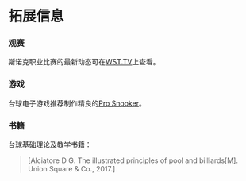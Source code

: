 # 拓展信息

### 观赛

斯诺克职业比赛的最新动态可在[WST.TV](https://www.wst.tv/matches/)上查看。

### 游戏

台球电子游戏推荐制作精良的[Pro Snooker](https://play.google.com/store/apps/details?id=com.iwaredesigns.prosnooker2012)。

### 书籍

台球基础理论及教学书籍：

> [Alciatore D G. The illustrated principles of pool and billiards[M]. Union Square & Co., 2017.]
